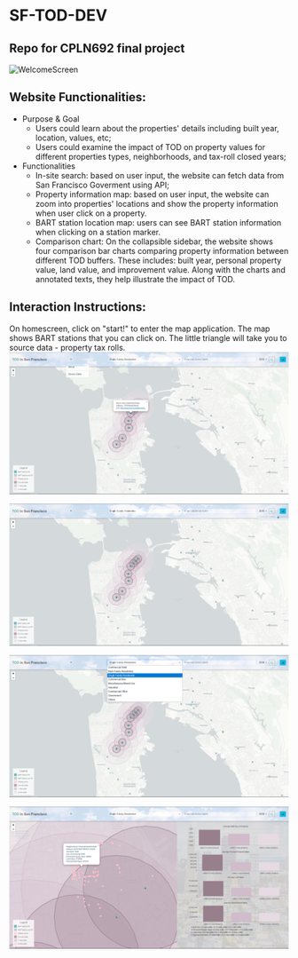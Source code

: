 # SF-TOD-DEV
Repo for CPLN692 final project
----
![WelcomeScreen](Screens/WelcomeScreen.PNG)

## Website Functionalities:
* Purpose & Goal
    * Users could learn about the properties' details including built year, location, values, etc;
    * Users could examine the impact of TOD on property values for different properties types, neighborhoods, and tax-roll closed years;
* Functionalities
    * In-site search: based on user input, the website can fetch data from San Francisco Goverment using API;
    * Property information map: based on user input, the website can zoom into properties' locations and show the property information when user click on a property.
    * BART station location map: users can see BART station information when clicking on a station marker.
    * Comparison chart: On the collapsible sidebar, the website shows four comparison bar charts comparing property information between different TOD buffers. These includes: built year, personal property value, land value, and improvement value. Along with the charts and annotated texts, they help illustrate the impact of TOD.

## Interaction Instructions:
On homescreen, click on "start!" to enter the map application. The map shows BART stations that you can click on. The little triangle will take you to source data - property tax rolls.
![MapViewScreen](Screens/MapView.PNG)

![SearchOption-YearScreen](Screens/SearchOption-Year.PNG)

![SearchOption-YearScreen](Screens/SearchOption-Type.PNG)

![MapViewScreen](Screens/SearchResult.PNG)
